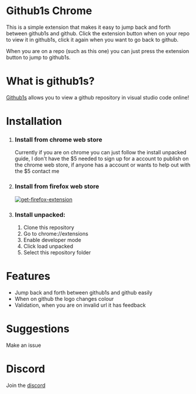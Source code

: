 # Github1s Chrome

This is a simple extension that makes it easy to jump back and forth between github1s and github. Click the extension button when on your repo to view it in github1s, click it again when you want to go back to github.

When you are on a repo (such as this one) you can just press the extension button to jump to github1s.

# What is github1s?
[Github1s](https://github.com/conwnet/github1s) allows you to view a github repository in visual studio code online!

# Installation

1. ### Install from chrome web store
    Currently if you are on chrome you can just follow the install unpacked guide, I don't have the $5 needed to sign up for a account to publish on the chrome web store, if anyone has a account or wants to help out with the $5 contact me
2. ### Install from firefox web store
    [![get-firefox-extension](https://i.imgur.com/ToueNQt.png)](https://addons.mozilla.org/en-GB/firefox/addon/github1s-button/)
3. ### Install unpacked:
    1. Clone this repository
    2. Go to chrome://extensions
    3. Enable developer mode
    4. Click load unpacked
    5. Select this repository folder

# Features

-   Jump back and forth between github1s and github easily
-   When on github the logo changes colour
-   Validation, when you are on invalid url it has feedback

# Suggestions

Make an issue

# Discord

Join the [discord](https://discord.gg/2Vd4wAjJnm)
